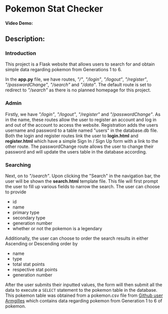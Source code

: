 # Pokemon Stat Checker
#### Video Demo:  <URL HERE>
## Description:
### Introduction
This project is a Flask website that allows users to search for and obtain simple data regarding pokemon from Generations 1 to 6.

In the **app.py** file, we have routes, _"/"_, _"/login"_, _"/logout"_, _"/register"_, _"/passwordChange"_, _"/search"_ and _"/data"_. The default route is set to redirect to _"/search"_ as there is no planned homepage for this project.

### Admin
Firstly, we have _"/login"_, _"/logout"_, _"/register"_ and _"/passwordChange"_. As in the name, these routes allow the user to register an account and log in and out of the account to access the website. Registration adds the users username and password to a table named "users" in the database.db file. Both the login and register routes link the user to **login.html** and **register.html** which have a simple Sign In / Sign Up form with a link to the other route. The passwordChange route allows the user to change their password and will update the users table in the database according.

### Searching
Next, on to _"/search"_. Upon clicking the "Search" in the navigation bar, the user will be shown the **search.html** template file. This file will first prompt the user to fill up various fields to narrow the search. The user can choose to provide
- id
- name
- primary type
- secondary type
- generation number
- whether or not the pokemon is a legendary

Additionally, the user can choose to order the search results in either Ascending or Descending order by
- name
- type
- total stat points
- respective stat points
- generation number

After the user submits their inputted values, the form will then submit all the data to execute a `SELECT` statement to the pokemon table in the database. This pokemon table was obtained from a pokemon.csv file from [Github user Armgilles](https://gist.github.com/armgilles/194bcff35001e7eb53a2a8b441e8b2c6) which contains data regarding pokemon from Generation 1 to 6 of pokemon.